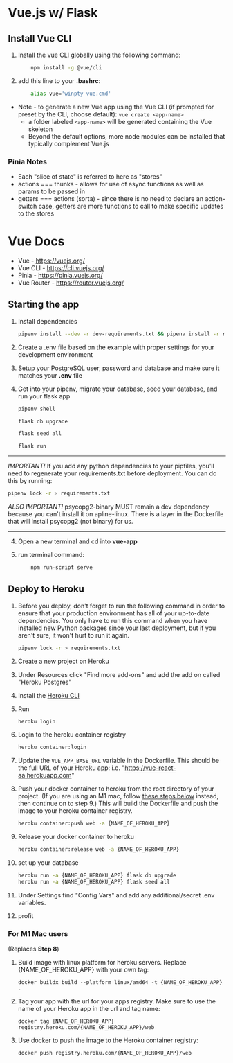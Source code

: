 # Vue.js w/ Flask #

## Install Vue CLI ##
1. Install the vue CLI globally using the following command:

    ```bash
        npm install -g @vue/cli
    ```

2. add this line to your **.bashrc**:

    ```bash
        alias vue='winpty vue.cmd'
    ```

- Note - to generate a new Vue app using the Vue CLI (if prompted
for preset by the CLI, choose default): `vue create <app-name>`
    - a folder labeled `<app-name>` will be generated containing the Vue skeleton
    - Beyond the default options, more node modules can be installed that typically complement Vue.js



### Pinia Notes ###
- Each "slice of state" is referred to here as "stores"
- actions === thunks - allows for use of async functions as well as params to be passed in
- getters === actions (sorta) - since there is no need to declare an action-switch case, getters are more functions to call to make specific updates to the stores


# Vue Docs #
- Vue - https://vuejs.org/
- Vue CLI - https://cli.vuejs.org/
- Pinia - https://pinia.vuejs.org/
- Vue Router - https://router.vuejs.org/


## Starting the app ##

1. Install dependencies

    ```bash
    pipenv install --dev -r dev-requirements.txt && pipenv install -r requirements.txt
    ```

2. Create a .env file based on the example with proper settings for your development environment

3. Setup your PostgreSQL user, password and database and make sure it matches your **.env** file

5. Get into your pipenv, migrate your database, seed your database, and run your flask app

   ```bash
   pipenv shell
   ```

   ```bash
   flask db upgrade
   ```

   ```bash
   flask seed all
   ```

   ```bash
   flask run
   ```

***
*IMPORTANT!*
   If you add any python dependencies to your pipfiles, you'll need to regenerate your requirements.txt before deployment.
   You can do this by running:

   ```bash
   pipenv lock -r > requirements.txt
   ```

*ALSO IMPORTANT!*
   psycopg2-binary MUST remain a dev dependency because you can't install it on apline-linux.
   There is a layer in the Dockerfile that will install psycopg2 (not binary) for us.
***

4. Open a new terminal and cd into **vue-app**

5. run terminal command:
    ```bash
        npm run-script serve
    ```

## Deploy to Heroku

1. Before you deploy, don't forget to run the following command in order to
ensure that your production environment has all of your up-to-date
dependencies. You only have to run this command when you have installed new
Python packages since your last deployment, but if you aren't sure, it won't
hurt to run it again.

   ```bash
   pipenv lock -r > requirements.txt
   ```

2. Create a new project on Heroku
3. Under Resources click "Find more add-ons" and add the add on called "Heroku Postgres"
4. Install the [Heroku CLI](https://devcenter.heroku.com/articles/heroku-command-line)
5. Run

   ```bash
   heroku login
   ```

6. Login to the heroku container registry

   ```bash
   heroku container:login
   ```

7. Update the `VUE_APP_BASE_URL` variable in the Dockerfile.
   This should be the full URL of your Heroku app: i.e. "https://vue-react-aa.herokuapp.com"
8. Push your docker container to heroku from the root directory of your project.
   (If you are using an M1 mac, follow [these steps below](#for-m1-mac-users) instead, then continue on to step 9.)
   This will build the Dockerfile and push the image to your heroku container registry.

   ```bash
   heroku container:push web -a {NAME_OF_HEROKU_APP}
   ```

9. Release your docker container to heroku

      ```bash
      heroku container:release web -a {NAME_OF_HEROKU_APP}
      ```

10. set up your database

      ```bash
      heroku run -a {NAME_OF_HEROKU_APP} flask db upgrade
      heroku run -a {NAME_OF_HEROKU_APP} flask seed all
      ```

11. Under Settings find "Config Vars" and add any additional/secret .env
variables.

12. profit

### For M1 Mac users

(Replaces **Step 8**)

1. Build image with linux platform for heroku servers. Replace
{NAME_OF_HEROKU_APP} with your own tag:

   ```bash=
   docker buildx build --platform linux/amd64 -t {NAME_OF_HEROKU_APP} .
   ```

2. Tag your app with the url for your apps registry. Make sure to use the name
of your Heroku app in the url and tag name:

   ```bash=2
   docker tag {NAME_OF_HEROKU_APP} registry.heroku.com/{NAME_OF_HEROKU_APP}/web
   ```

3. Use docker to push the image to the Heroku container registry:

   ```bash=3
   docker push registry.heroku.com/{NAME_OF_HEROKU_APP}/web
   ```
